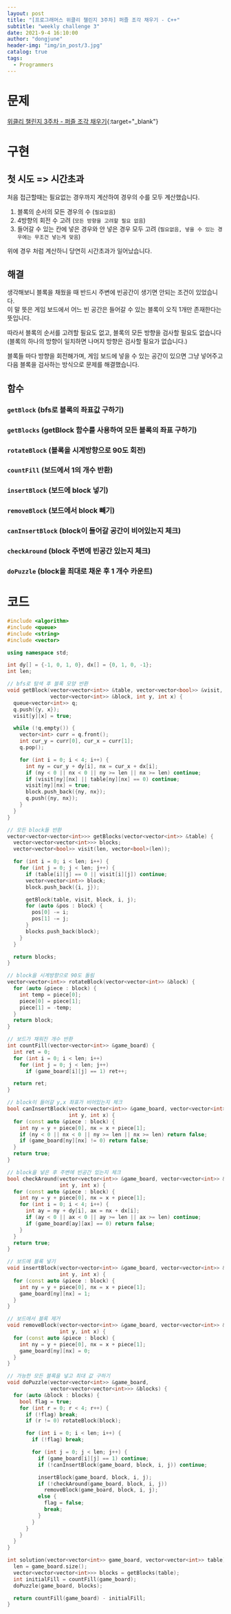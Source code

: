 ```yaml
---
layout: post
title: "[프로그래머스 위클리 챌린지 3주차] 퍼즐 조각 채우기 - C++"
subtitle: "weekly challenge 3"
date: 2021-9-4 16:10:00
author: "dongjune"
header-img: "img/in_post/3.jpg"
catalog: true
tags:
  - Programmers
---
```

# 문제
[위클리 챌린지 3주차 - 퍼즐 조각 채우기](https://programmers.co.kr/learn/courses/30/lessons/84021){:target="_blank"}
# 구현
## 첫 시도 => 시간초과
처음 접근할때는 필요없는 경우까지 계산하여 경우의 수를 모두 계산했습니다.
1. 블록의 순서의 모든 경우의 수 (```필요없음```)
2. 4방향의 회전 수 고려 (```모든 방향을 고려할 필요 없음```)
3. 들어갈 수 있는 칸에 넣은 경우와 안 넣은 경우 모두 고려 (```필요없음, 넣을 수 있는 경우에는 무조건 넣는게 맞음```)

위에 경우 처럼 계산하니 당연히 시간초과가 일어났습니다.
## 해결

생각해보니 블록을 채웠을 때 반드시 주변에 빈공간이 생기면 안되는 조건이 있었습니다.  
이 말 뜻은 게임 보드에서 어느 빈 공간은 들어갈 수 있는 블록이 오직 1개만 존재한다는 뜻입니다.  

따라서 블록의 순서를 고려할 필요도 없고, 블록의 모든 방향을 검사할 필요도 없습니다(블록의 하나의 방향이 일치하면 나머지 방향은 검사할 필요가 없습니다.)  

블록들 마다 방향을 회전해가며, 게임 보드에 넣을 수 있는 공간이 있으면 그냥 넣어주고 다음 블록을 검사하는 방식으로 문제를 해결했습니다.  

## 함수
### ```getBlock``` (bfs로 블록의 좌표값 구하기)
### ```getBlocks``` (getBlock 함수를 사용하여 모든 블록의 좌표 구하기)
### ```rotateBlock``` (블록을 시계방향으로 90도 회전)
### ```countFill``` (보드에서 1의 개수 반환)
### ```insertBlock``` (보드에 block 넣기)
### ```removeBlock``` (보드에서 block 빼기)
### ```canInsertBlock``` (block이 들어갈 공간이 비어있는지 체크)
### ```checkAround``` (block 주변에 빈공간 있는지 체크)
### ```doPuzzle``` (block을 최대로 채운 후 1 개수 카운트)

# 코드
```cpp
#include <algorithm>
#include <queue>
#include <string>
#include <vector>

using namespace std;

int dy[] = {-1, 0, 1, 0}, dx[] = {0, 1, 0, -1};
int len;

// bfs로 탐색 후 블록 모양 반환
void getBlock(vector<vector<int>> &table, vector<vector<bool>> &visit,
              vector<vector<int>> &block, int y, int x) {
  queue<vector<int>> q;
  q.push({y, x});
  visit[y][x] = true;

  while (!q.empty()) {
    vector<int> curr = q.front();
    int cur_y = curr[0], cur_x = curr[1];
    q.pop();

    for (int i = 0; i < 4; i++) {
      int ny = cur_y + dy[i], nx = cur_x + dx[i];
      if (ny < 0 || nx < 0 || ny >= len || nx >= len) continue;
      if (visit[ny][nx] || table[ny][nx] == 0) continue;
      visit[ny][nx] = true;
      block.push_back({ny, nx});
      q.push({ny, nx});
    }
  }
}

// 모든 block들 반환
vector<vector<vector<int>>> getBlocks(vector<vector<int>> &table) {
  vector<vector<vector<int>>> blocks;
  vector<vector<bool>> visit(len, vector<bool>(len));

  for (int i = 0; i < len; i++) {
    for (int j = 0; j < len; j++) {
      if (table[i][j] == 0 || visit[i][j]) continue;
      vector<vector<int>> block;
      block.push_back({i, j});

      getBlock(table, visit, block, i, j);
      for (auto &pos : block) {
        pos[0] -= i;
        pos[1] -= j;
      }
      blocks.push_back(block);
    }
  }

  return blocks;
}

// block을 시계방향으로 90도 돌림
vector<vector<int>> rotateBlock(vector<vector<int>> &block) {
  for (auto &piece : block) {
    int temp = piece[0];
    piece[0] = piece[1];
    piece[1] = -temp;
  }
  return block;
}

// 보드가 채워진 개수 반환
int countFill(vector<vector<int>> &game_board) {
  int ret = 0;
  for (int i = 0; i < len; i++)
    for (int j = 0; j < len; j++)
      if (game_board[i][j] == 1) ret++;

  return ret;
}

// block이 들어갈 y,x 좌표가 비어있는지 체크
bool canInsertBlock(vector<vector<int>> &game_board, vector<vector<int>> &block,
                    int y, int x) {
  for (const auto &piece : block) {
    int ny = y + piece[0], nx = x + piece[1];
    if (ny < 0 || nx < 0 || ny >= len || nx >= len) return false;
    if (game_board[ny][nx] != 0) return false;
  }
  return true;
}

// block을 넣은 후 주변에 빈공간 있는지 체크
bool checkAround(vector<vector<int>> &game_board, vector<vector<int>> &block,
                 int y, int x) {
  for (const auto &piece : block) {
    int ny = y + piece[0], nx = x + piece[1];
    for (int i = 0; i < 4; i++) {
      int ay = ny + dy[i], ax = nx + dx[i];
      if (ay < 0 || ax < 0 || ay >= len || ax >= len) continue;
      if (game_board[ay][ax] == 0) return false;
    }
  }
  return true;
}

// 보드에 블록 넣기
void insertBlock(vector<vector<int>> &game_board, vector<vector<int>> &block,
                 int y, int x) {
  for (const auto &piece : block) {
    int ny = y + piece[0], nx = x + piece[1];
    game_board[ny][nx] = 1;
  }
}

// 보드에서 블록 제거
void removeBlock(vector<vector<int>> &game_board, vector<vector<int>> &block,
                 int y, int x) {
  for (const auto &piece : block) {
    int ny = y + piece[0], nx = x + piece[1];
    game_board[ny][nx] = 0;
  }
}

// 가능한 모든 블록을 넣고 최대 값 구하기
void doPuzzle(vector<vector<int>> &game_board,
              vector<vector<vector<int>>> &blocks) {
  for (auto &block : blocks) {
    bool flag = true;
    for (int r = 0; r < 4; r++) {
      if (!flag) break;
      if (r != 0) rotateBlock(block);

      for (int i = 0; i < len; i++) {
        if (!flag) break;

        for (int j = 0; j < len; j++) {
          if (game_board[i][j] == 1) continue;
          if (!canInsertBlock(game_board, block, i, j)) continue;

          insertBlock(game_board, block, i, j);
          if (!checkAround(game_board, block, i, j))
            removeBlock(game_board, block, i, j);
          else {
            flag = false;
            break;
          }
        }
      }
    }
  }
}

int solution(vector<vector<int>> game_board, vector<vector<int>> table) {
  len = game_board.size();
  vector<vector<vector<int>>> blocks = getBlocks(table);
  int initialFill = countFill(game_board);
  doPuzzle(game_board, blocks);

  return countFill(game_board) - initialFill;
}
```